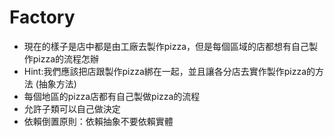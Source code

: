 # Factory
 * 現在的樣子是店中都是由工廠去製作pizza，但是每個區域的店都想有自己製作pizza的流程怎辦
 * Hint:我們應該把店跟製作pizza綁在一起，並且讓各分店去實作製作pizza的方法 (抽象方法)
 * 每個地區的pizza店都有自己製做pizza的流程
 * 允許子類可以自己做決定
 * 依賴倒置原則：依賴抽象不要依賴實體 
